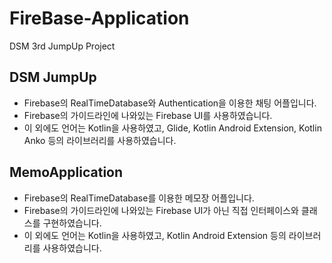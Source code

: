 # FireBase-Application
DSM 3rd JumpUp Project
## DSM JumpUp
* Firebase의 RealTimeDatabase와 Authentication을 이용한 채팅 어플입니다.
* Firebase의 가이드라인에 나와있는 Firebase UI를 사용하였습니다.
* 이 외에도 언어는 Kotlin을 사용하였고, Glide, Kotlin Android Extension, Kotlin Anko 등의 라이브러리를 사용하였습니다.

## MemoApplication
* Firebase의 RealTimeDatabase를 이용한 메모장 어플입니다.
* Firebase의 가이드라인에 나와있는 Firebase UI가 아닌 직접 인터페이스와 클래스를 구현하였습니다.
* 이 외에도 언어는 Kotlin을 사용하였고, Kotlin Android Extension 등의 라이브러리를 사용하였습니다.
